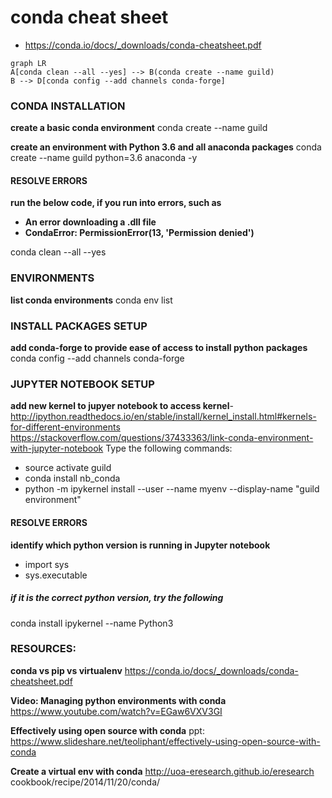 ﻿# conda cheat sheet
- https://conda.io/docs/_downloads/conda-cheatsheet.pdf

```mermaid
graph LR
A[conda clean --all --yes] --> B(conda create --name guild)
B --> D[conda config --add channels conda-forge]
```

### CONDA INSTALLATION
**create a basic conda environment**
conda create --name guild

**create an environment with Python 3.6 and all anaconda packages**
conda create --name guild python=3.6 anaconda -y

#### RESOLVE ERRORS
**run the below code, if you run into errors, such as**
- **An error downloading a .dll file**
- **CondaError: PermissionError(13, 'Permission denied')**

conda clean --all --yes

### ENVIRONMENTS
**list conda environments**
conda env list

### INSTALL PACKAGES SETUP
**add conda-forge to provide ease of access to install python packages**
conda config --add channels conda-forge


### JUPYTER NOTEBOOK SETUP
**add new kernel to jupyer notebook to access kernel**- http://ipython.readthedocs.io/en/stable/install/kernel_install.html#kernels-for-different-environments
https://stackoverflow.com/questions/37433363/link-conda-environment-with-jupyter-notebook
Type the following commands:
- source activate guild
- conda install nb_conda
- python -m ipykernel install --user --name myenv --display-name "guild environment"

#### RESOLVE ERRORS
**identify which python version is running in Jupyter notebook**
- import sys
- sys.executable
##### if it is the correct python version, try the following
conda install ipykernel --name Python3


### RESOURCES:
**conda vs pip vs virtualenv**
https://conda.io/docs/_downloads/conda-cheatsheet.pdf

**Video: Managing python environments with conda**
https://www.youtube.com/watch?v=EGaw6VXV3GI

**Effectively using open source with conda**
ppt: https://www.slideshare.net/teoliphant/effectively-using-open-source-with-conda

**Create a virtual env with conda**
http://uoa-eresearch.github.io/eresearch cookbook/recipe/2014/11/20/conda/